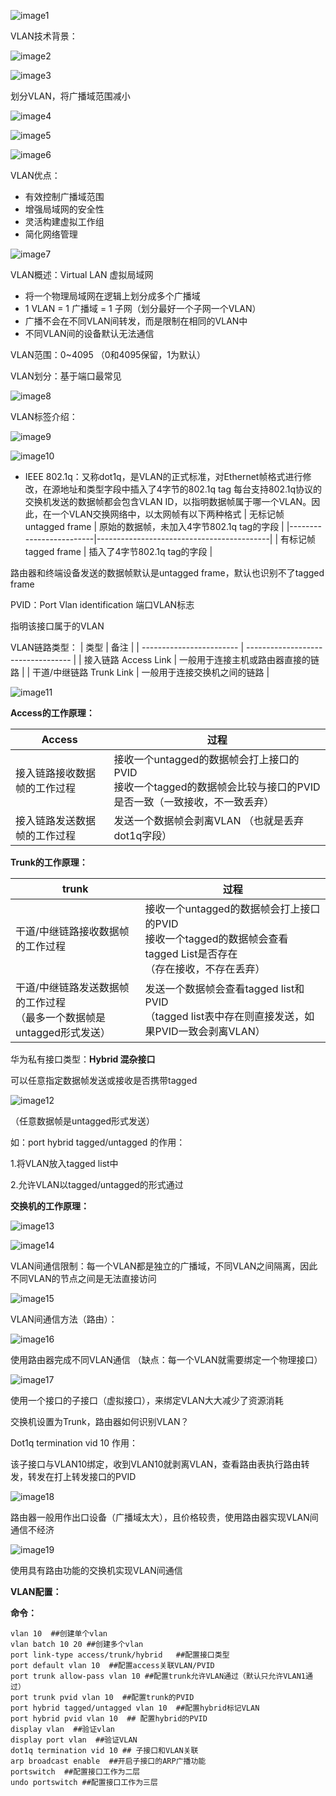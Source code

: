 ![image1](D:/note/HCIA/resources/0ea9852c69ae4a0a8858e46394e6bf38.jpg)

VLAN技术背景：

![image2](D:/note/HCIA/resources/447a83162258447096ce2118127a68e8.jpg)

![image3](D:/note/HCIA/resources/b7128b6a96444cc0a83558e52ba550b6.jpg)

划分VLAN，将广播域范围减小

![image4](D:/note/HCIA/resources/ed94609a832a47cb8955be7393dbb01b.jpg)

![image5](D:/note/HCIA/resources/d342999e46f841468c3a4bbd65eccc6b.jpg)

![image6](D:/note/HCIA/resources/00bdd030ff3b426387e6a43eb1232f56.jpg)

VLAN优点：
- 有效控制广播域范围
- 增强局域网的安全性
- 灵活构建虚拟工作组
- 简化网络管理

![image7](D:/note/HCIA/resources/e8253e67b24d4a1fa354ff9095a5b0d9.jpg)

VLAN概述：Virtual LAN 虚拟局域网
- 将一个物理局域网在逻辑上划分成多个广播域
- 1 VLAN = 1 广播域 = 1 子网（划分最好一个子网一个VLAN）
- 广播不会在不同VLAN间转发，而是限制在相同的VLAN中
- 不同VLAN间的设备默认无法通信

VLAN范围：0~4095 （0和4095保留，1为默认）

VLAN划分：基于端口最常见

![image8](D:/note/HCIA/resources/ae5c04e4bb9c4e3a8007729550ee43de.jpg)

VLAN标签介绍：

![image9](D:/note/HCIA/resources/b5dc666b3f374b5fbfcaf0c7f8754ec0.jpg)

![image10](D:/note/HCIA/resources/f9fda914c9e745619e54d4d5d4622122.jpg)
- IEEE 802.1q：又称dot1q，是VLAN的正式标准，对Ethernet帧格式进行修改，在源地址和类型字段中插入了4字节的802.1q tag
每台支持802.1q协议的交换机发送的数据帧都会包含VLAN ID，以指明数据帧属于哪一个VLAN。因此，在一个VLAN交换网络中，以太网帧有以下两种格式
| 无标记帧 untagged frame | 原始的数据帧，未加入4字节802.1q tag的字段 |
|-------------------------|-------------------------------------------|
| 有标记帧 tagged frame   | 插入了4字节802.1q tag的字段               |

路由器和终端设备发送的数据帧默认是untagged frame，默认也识别不了tagged frame

PVID：Port Vlan identification 端口VLAN标志

指明该接口属于的VLAN

VLAN链路类型：
| 类型                     | 备注                               |
| ------------------------ | ---------------------------------- |
| 接入链路 Access Link     | 一般用于连接主机或路由器直接的链路 |
| 干道/中继链路 Trunk Link | 一般用于连接交换机之间的链路       |

![image11](D:/note/HCIA/resources/7590fadde53f443da7cd834fb06c804b.jpg)

**Access的工作原理：**

| Access                       | 过程                                                         |
| ---------------------------- | ------------------------------------------------------------ |
| 接入链路接收数据帧的工作过程 | 接收一个untagged的数据帧会打上接口的PVID<br/>接收一个tagged的数据帧会比较与接口的PVID是否一致（一致接收，不一致丢弃） |
| 接入链路发送数据帧的工作过程 | 发送一个数据帧会剥离VLAN （也就是丢弃dot1q字段）             |

**Trunk的工作原理：**

| trunk                                                        | 过程                                                         |
| ------------------------------------------------------------ | ------------------------------------------------------------ |
| 干道/中继链路接收数据帧的工作过程                            | 接收一个untagged的数据帧会打上接口的PVID<br/>接收一个tagged的数据帧会查看tagged List是否存在<br/>（存在接收，不存在丢弃） |
| 干道/中继链路发送数据帧的工作过程<br/>（最多一个数据帧是untagged形式发送） | 发送一个数据帧会查看tagged list和PVID<br/>（tagged list表中存在则直接发送，如果PVID一致会剥离VLAN） |


华为私有接口类型：**Hybrid 混杂接口**

可以任意指定数据帧发送或接收是否携带tagged

![image12](D:/note/HCIA/resources/2cf952066ee84fc093fb7641b8782eed.jpg)

（任意数据帧是untagged形式发送）

如：port hybrid tagged/untagged 的作用：

1.将VLAN放入tagged list中

2.允许VLAN以tagged/untagged的形式通过

**交换机的工作原理：**

![image13](D:/note/HCIA/resources/6b2169e58a42459486213025432cec6d.jpg)

![image14](D:/note/HCIA/resources/4f4cfb44ff2d406995f11af9d65c44ea.jpg)

VLAN间通信限制：每一个VLAN都是独立的广播域，不同VLAN之间隔离，因此不同VLAN的节点之间是无法直接访问

![image15](D:/note/HCIA/resources/4f222d3175c949008a332d60ee4f3374.jpg)

VLAN间通信方法（路由）：

![image16](D:/note/HCIA/resources/39763de436fd4d1ea0e49abf6b82b524.jpg)

使用路由器完成不同VLAN通信 （缺点：每一个VLAN就需要绑定一个物理接口）

![image17](D:/note/HCIA/resources/afe3f16534ab4ed9b3f2977b8ca0c38e.jpg)

使用一个接口的子接口（虚拟接口），来绑定VLAN大大减少了资源消耗

交换机设置为Trunk，路由器如何识别VLAN？

Dot1q termination vid 10 作用：

该子接口与VLAN10绑定，收到VLAN10就剥离VLAN，查看路由表执行路由转发，转发在打上转发接口的PVID

![image18](D:/note/HCIA/resources/99d883ba86684b82a7cb0f7ec966ae22.jpg)

路由器一般用作出口设备（广播域太大），且价格较贵，使用路由器实现VLAN间通信不经济

![image19](D:/note/HCIA/resources/35e74b5ecc3d464db06d849d21afc1af.jpg)

使用具有路由功能的交换机实现VLAN间通信

**VLAN配置：**

**命令：**

```
vlan 10  ##创建单个vlan
vlan batch 10 20 ##创建多个vlan
port link-type access/trunk/hybrid   ##配置接口类型
port default vlan 10  ##配置access关联VLAN/PVID
port trunk allow-pass vlan 10 ##配置trunk允许VLAN通过（默认只允许VLAN1通过）
port trunk pvid vlan 10  ##配置trunk的PVID
port hybrid tagged/untagged vlan 10  ##配置hybrid标记VLAN
port hybrid pvid vlan 10  ## 配置hybrid的PVID
display vlan  ##验证vlan
display port vlan  ##验证VLAN
dot1q termination vid 10 ## 子接口和VLAN关联
arp broadcast enable  ##开启子接口的ARP广播功能
portswitch  ##配置接口工作为二层
undo portswitch ##配置接口工作为三层
```

